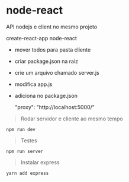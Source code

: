 # node-react
API nodejs e client no mesmo projeto

create-react-app node-react

* mover todos para pasta cliente
* criar package.json na raiz
* crie um arquivo chamado server.js
* modifica app.js
* adiciona no package.json

    "proxy": "http://localhost:5000/"

>Rodar servidor e cliente ao mesmo tempo

    npm run dev

>Testes

    npm run server

>Instalar express

    yarn add express
